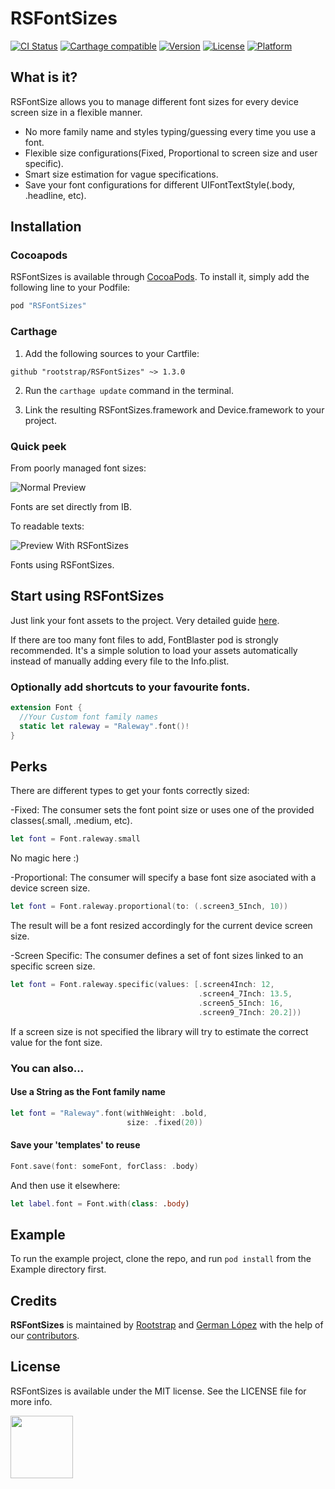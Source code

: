 # RSFontSizes

[![CI Status](http://img.shields.io/travis/rootstrap/RSFontSizes.svg?style=flat&colorA=000000)](https://travis-ci.org/rootstrap/RSFontSizes)
[![Carthage compatible](https://img.shields.io/badge/Carthage-compatible-4BC51D.svg?style=flat&colorA=000000)](https://github.com/Carthage/Carthage)
[![Version](https://img.shields.io/cocoapods/v/RSFontSizes.svg?style=flat&colorA=000000)](http://cocoapods.org/pods/RSFontSizes)
[![License](https://img.shields.io/cocoapods/l/RSFontSizes.svg?style=flat&colorA=000000)](http://cocoapods.org/pods/RSFontSizes)
[![Platform](https://img.shields.io/cocoapods/p/RSFontSizes.svg?style=flat&colorA=000000)](http://cocoapods.org/pods/RSFontSizes)



## What is it?

RSFontSize allows you to manage different font sizes for every device screen size in a flexible manner.
- No more family name and styles typing/guessing every time you use a font.
- Flexible size configurations(Fixed, Proportional to screen size and user specific).
- Smart size estimation for vague specifications.
- Save your font configurations for different UIFontTextStyle(.body, .headline, etc).

## Installation

### Cocoapods

RSFontSizes is available through [CocoaPods](http://cocoapods.org). To install
it, simply add the following line to your Podfile:

```ruby
pod "RSFontSizes"
```

### Carthage

1. Add the following sources to your Cartfile:

```
github "rootstrap/RSFontSizes" ~> 1.3.0
```

2. Run the `carthage update` command in the terminal.

3. Link the resulting RSFontSizes.framework and Device.framework to your project.


### Quick peek

From poorly managed font sizes:

![Normal Preview](https://github.com/rootstrap/RSFontSizes/blob/master/fixed-font-sizes.jpg?raw=true)

Fonts are set directly from IB.

To readable texts:

![Preview With RSFontSizes](https://github.com/rootstrap/RSFontSizes/blob/master/dynamic-font-sizes.jpg?raw=true)

Fonts using RSFontSizes.


## Start using RSFontSizes

Just link your font assets to the project. Very detailed guide [here](http://codewithchris.com/common-mistakes-with-adding-custom-fonts-to-your-ios-app/).

If there are too many font files to add, FontBlaster pod is strongly recommended.
It's a simple solution to load your assets automatically instead of manually adding every file to the Info.plist.

### Optionally add shortcuts to your favourite fonts.

```swift
extension Font {
  //Your Custom font family names
  static let raleway = "Raleway".font()!
}
```

## Perks

There are different types to get your fonts correctly sized:

-Fixed: The consumer sets the font point size or uses one of the provided classes(.small, .medium, etc). 

```swift
let font = Font.raleway.small
```

No magic here :)

-Proportional: The consumer will specify a base font size asociated with a device screen size. 

```swift
let font = Font.raleway.proportional(to: (.screen3_5Inch, 10))
```

The result will be a font resized accordingly for the current device screen size.  

-Screen Specific: The consumer defines a set of font sizes linked to an specific screen size. 

```swift
let font = Font.raleway.specific(values: [.screen4Inch: 12, 
                                          .screen4_7Inch: 13.5,
                                          .screen5_5Inch: 16,
                                          .screen9_7Inch: 20.2]))
```

If a screen size is not specified the library will try to estimate the correct value for the font size.

### You can also...

#### Use a String as the Font family name

```swift
let font = "Raleway".font(withWeight: .bold,
                          size: .fixed(20))
```

#### Save your 'templates' to reuse

```swift
Font.save(font: someFont, forClass: .body)
```

And then use it elsewhere:

```swift
let label.font = Font.with(class: .body)
```

## Example

To run the example project, clone the repo, and run `pod install` from the Example directory first.


## Credits

**RSFontSizes** is maintained by [Rootstrap](http://www.rootstrap.com) and [German López](https://github.com/glm4) with the help of our [contributors](https://github.com/rootstrap/RSFontSizes/contributors).

## License

RSFontSizes is available under the MIT license. See the LICENSE file for more info.

[<img src="https://s3-us-west-1.amazonaws.com/rootstrap.com/img/rs.png" width="100"/>](http://www.rootstrap.com)
